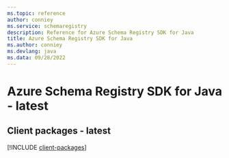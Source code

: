 ```yaml
---
ms.topic: reference
author: conniey
ms.service: schemaregistry
description: Reference for Azure Schema Registry SDK for Java
title: Azure Schema Registry SDK for Java
ms.author: conniey
ms.devlang: java
ms.data: 09/28/2022
---
```

# Azure Schema Registry SDK for Java - latest

## Client packages - latest
[!INCLUDE [client-packages](schema-registry-client-index.md)]